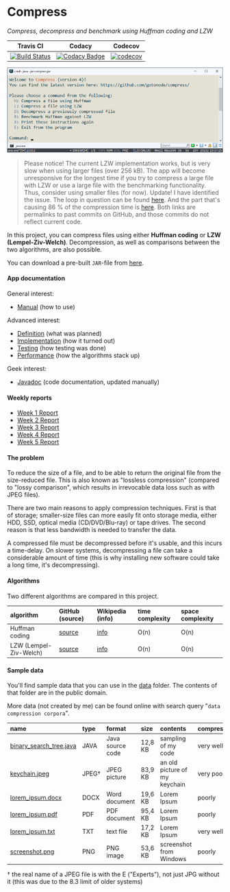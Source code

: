 # Compress
*Compress, decompress and benchmark using Huffman coding and LZW*

| Travis CI | Codacy | Codecov |
| :-: | :-: | :-: |
|[![Build Status](https://travis-ci.org/gotonode/compress.svg?branch=master)](https://travis-ci.org/gotonode/compress) | [![Codacy Badge](https://api.codacy.com/project/badge/Grade/89a0544739ac4db8a43db10c8668d9ce)](https://www.codacy.com/app/gotonode/compress?utm_source=github.com&amp;utm_medium=referral&amp;utm_content=gotonode/compress&amp;utm_campaign=Badge_Grade) | [![codecov](https://codecov.io/gh/gotonode/compress/branch/master/graph/badge.svg)](https://codecov.io/gh/gotonode/compress) |

![App](https://github.com/gotonode/compress/blob/master/docs/images/app02.png)

> Please notice! The current LZW implementation works, but is very slow when using larger files (over 256 kB). The app will become unresponsive for the longest time if you try to compress a large file with LZW or use a large file with the benchmarking functionality. Thus, consider using smaller files (for now). Update! I have identified the issue. The loop in question can be found [here](https://github.com/gotonode/compress/blob/517a857048fa58e3ab633f0eb4c0ec63c45b3b33/src/main/java/io/github/gotonode/compress/algorithms/lzw/LZW.java#L126). And the part that's causing 86 % of the compression time is [here](https://github.com/gotonode/compress/blob/517a857048fa58e3ab633f0eb4c0ec63c45b3b33/src/main/java/io/github/gotonode/compress/algorithms/lzw/LZW.java#L187). Both links are permalinks to past commits on GitHub, and those commits do not reflect current code.

In this project, you can compress files using either **Huffman coding** or **LZW (Lempel-Ziv-Welch)**. Decompression, as well as comparisons between the two algorithms, are also possible.

You can download a pre-built `JAR`-file from [here](https://github.com/gotonode/compress/releases).

#### App documentation
General interest:
* [Manual](docs/MANUAL.md) (how to use)

Advanced interest:
* [Definition](docs/DEFINITION.md) (what was planned)
* [Implementation](docs/IMPLEMENTATION.md) (how it turned out)
* [Testing](docs/TESTING.md) (how testing was done)
* [Performance](docs/PERFORMANCE.md) (how the algorithms stack up)

Geek interest:
* [Javadoc](https://gotonode.github.io/compress) (code documentation, updated manually)

#### Weekly reports
* [Week 1 Report](docs/WEEK1.md)
* [Week 2 Report](docs/WEEK2.md)
* [Week 3 Report](docs/WEEK3.md)
* [Week 4 Report](docs/WEEK4.md)
* [Week 5 Report](docs/WEEK5.md)

#### The problem

To reduce the size of a file, and to be able to return the original file from the size-reduced file. This is also known as "lossless compression" (compared to "lossy comparison", which results in irrevocable data loss such as with JPEG files).

There are two main reasons to apply compression techniques. First is that of storage; smaller-size files can more easily fit onto storage media, either HDD, SSD, optical media (CD/DVD/Blu-ray) or tape drives. The second reason is that less bandwidth is needed to transfer the data.

A compressed file must be decompressed before it's usable, and this incurs a time-delay. On slower systems, decompressing a file can take a considerable amount of time (this is why installing new software could take a long time, it's decompressing).

#### Algorithms

Two different algorithms are compared in this project.

| algorithm | GitHub (source) | Wikipedia (info) | time complexity | space complexity |
| :-------  | :----- | :--- | :-------------- | :--------------- |
| Huffman coding | [source](src/main/java/io/github/gotonode/compress/algorithms/huffman) | [info](https://en.wikipedia.org/wiki/Huffman_coding) | O(n) | O(n) |
| LZW (Lempel-Ziv-Welch)| [source](src/main/java/io/github/gotonode/compress/algorithms/lzw) | [info](https://en.wikipedia.org/wiki/Lempel%E2%80%93Ziv%E2%80%93Welch) | O(n) | O(n) |

#### Sample data

You'll find sample data that you can use in the [data](data) folder. The contents of that folder are in the public domain.

More data (not created by me) can be found online with search query "`data compression corpora`".

| name | type | format | size | contents | compresses |
| :- | :- | :- | :- | :- | :- |
| [binary_search_tree.java](data/binary_search_tree.java) | JAVA | Java source code | 12,8 KB | sampling of my code | very well |
| [keychain.jpeg](data/keychain.jpeg) | JPEG† | JPEG picture | 83,9 KB | an old picture of my keychain | very poorly |
| [lorem_ipsum.docx](data/lorem_ipsum.docx) | DOCX | Word document | 19,6 KB | Lorem Ipsum | poorly |
| [lorem_ipsum.pdf](data/lorem_ipsum.pdf) | PDF | PDF document | 95,4 KB | Lorem Ipsum | poorly |
| [lorem_ipsum.txt](data/lorem_ipsum.txt) | TXT | text file | 17,2 KB | Lorem Ipsum | very well |
| [screenshot.png](data/screenshot.png) | PNG | PNG image | 53,6 KB | screenshot from Windows | poorly |

† the real name of a JPEG file is with the E ("Experts"), not just JPG without it (this was due to the 8.3 limit of older systems)